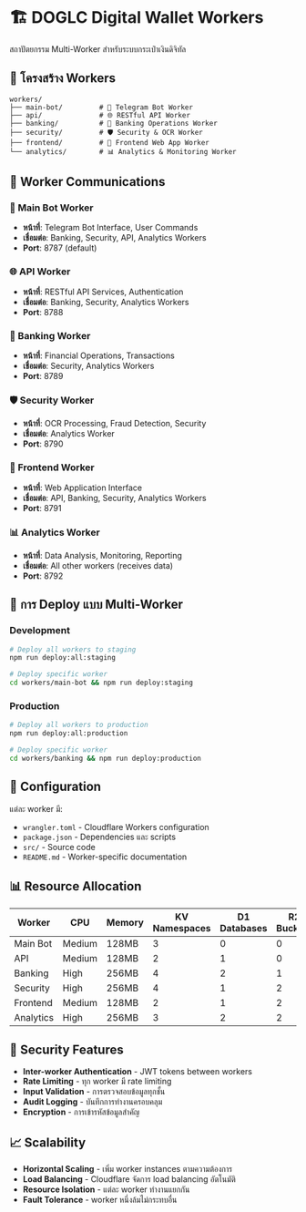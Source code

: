 # 🏗️ DOGLC Digital Wallet Workers

สถาปัตยกรรม Multi-Worker สำหรับระบบกระเป๋าเงินดิจิทัล

## 📁 โครงสร้าง Workers

```
workers/
├── main-bot/         # 🤖 Telegram Bot Worker
├── api/              # 🌐 RESTful API Worker  
├── banking/          # 🏦 Banking Operations Worker
├── security/         # 🛡️ Security & OCR Worker
├── frontend/         # 🎨 Frontend Web App Worker
└── analytics/        # 📊 Analytics & Monitoring Worker
```

## 🔗 Worker Communications

### 🤖 Main Bot Worker
- **หน้าที่**: Telegram Bot Interface, User Commands
- **เชื่อมต่อ**: Banking, Security, API, Analytics Workers
- **Port**: 8787 (default)

### 🌐 API Worker  
- **หน้าที่**: RESTful API Services, Authentication
- **เชื่อมต่อ**: Banking, Security, Analytics Workers
- **Port**: 8788

### 🏦 Banking Worker
- **หน้าที่**: Financial Operations, Transactions
- **เชื่อมต่อ**: Security, Analytics Workers
- **Port**: 8789

### 🛡️ Security Worker
- **หน้าที่**: OCR Processing, Fraud Detection, Security
- **เชื่อมต่อ**: Analytics Worker
- **Port**: 8790

### 🎨 Frontend Worker
- **หน้าที่**: Web Application Interface
- **เชื่อมต่อ**: API, Banking, Security, Analytics Workers
- **Port**: 8791

### 📊 Analytics Worker
- **หน้าที่**: Data Analysis, Monitoring, Reporting
- **เชื่อมต่อ**: All other workers (receives data)
- **Port**: 8792

## 🚀 การ Deploy แบบ Multi-Worker

### Development
```bash
# Deploy all workers to staging
npm run deploy:all:staging

# Deploy specific worker
cd workers/main-bot && npm run deploy:staging
```

### Production
```bash
# Deploy all workers to production
npm run deploy:all:production

# Deploy specific worker
cd workers/banking && npm run deploy:production
```

## 🔧 Configuration

แต่ละ worker มี:
- `wrangler.toml` - Cloudflare Workers configuration
- `package.json` - Dependencies และ scripts
- `src/` - Source code
- `README.md` - Worker-specific documentation

## 📊 Resource Allocation

| Worker | CPU | Memory | KV Namespaces | D1 Databases | R2 Buckets |
|--------|-----|--------|---------------|--------------|------------|
| Main Bot | Medium | 128MB | 3 | 0 | 0 |
| API | Medium | 128MB | 2 | 1 | 0 |
| Banking | High | 256MB | 4 | 2 | 1 |
| Security | High | 256MB | 4 | 1 | 2 |
| Frontend | Medium | 128MB | 2 | 1 | 2 |
| Analytics | High | 256MB | 3 | 2 | 2 |

## 🔐 Security Features

- **Inter-worker Authentication** - JWT tokens between workers
- **Rate Limiting** - ทุก worker มี rate limiting
- **Input Validation** - การตรวจสอบข้อมูลทุกชั้น
- **Audit Logging** - บันทึกการทำงานครอบคลุม
- **Encryption** - การเข้ารหัสข้อมูลสำคัญ

## 📈 Scalability

- **Horizontal Scaling** - เพิ่ม worker instances ตามความต้องการ
- **Load Balancing** - Cloudflare จัดการ load balancing อัตโนมัติ
- **Resource Isolation** - แต่ละ worker ทำงานแยกกัน
- **Fault Tolerance** - worker หนึ่งล้มไม่กระทบอื่น